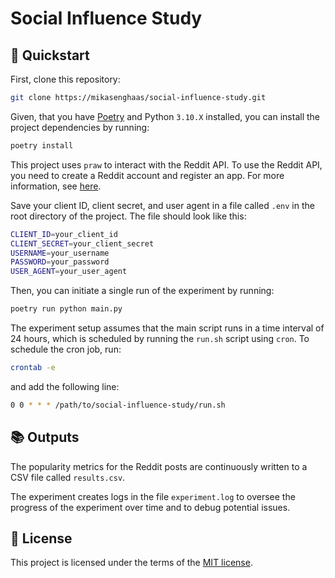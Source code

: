 # Social Influence Study

## 🚀 Quickstart

First, clone this repository:

```bash
git clone https://mikasenghaas/social-influence-study.git
```

Given, that you have [Poetry](https://python-poetry.org/) and Python `3.10.X`
installed, you can install the project dependencies by running:

```bash
poetry install
```

This project uses `praw` to interact with the Reddit API. To use the Reddit API,
you need to create a Reddit account and register an app. For more information,
see [here](https://praw.readthedocs.io/en/latest/getting_started/authentication.html).

Save your client ID, client secret, and user agent in a file called
`.env` in the root directory of the project. The file should look like this:

```bash
CLIENT_ID=your_client_id
CLIENT_SECRET=your_client_secret
USERNAME=your_username
PASSWORD=your_password
USER_AGENT=your_user_agent
```

Then, you can initiate a single run of the experiment by running:

```bash
poetry run python main.py
```

The experiment setup assumes that the main script runs in a time interval of 24
hours, which is scheduled by running the `run.sh` script using `cron`.
To schedule the cron job, run:

```bash
crontab -e
```

and add the following line:

```bash
0 0 * * * /path/to/social-influence-study/run.sh
```

## 📚 Outputs

The popularity metrics for the Reddit posts are continuously written to a CSV
file called `results.csv`.

The experiment creates logs in the file `experiment.log` to oversee the progress of
the experiment over time and to debug potential issues.

## 📝 License

This project is licensed under the terms of the [MIT license](LICENSE).

